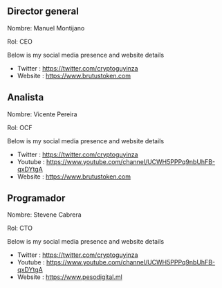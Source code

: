 ## Director general

Nombre: Manuel Montijano

Rol: CEO

Below is my social media presence and website details

* Twitter   :  https://twitter.com/cryptoguyinza
* Website   :  https://www.brutustoken.com

## Analista

Nombre: Vicente Pereira

Rol: OCF

Below is my social media presence and website details

* Twitter   :  https://twitter.com/cryptoguyinza
* Youtube   :  https://www.youtube.com/channel/UCWH5PPPq9nbUhFB-qxDYtgA
* Website   :  https://www.brutustoken.com


## Programador

Nombre: Stevene Cabrera

Rol: CTO

Below is my social media presence and website details

* Twitter   :  https://twitter.com/cryptoguyinza
* Youtube   :  https://www.youtube.com/channel/UCWH5PPPq9nbUhFB-qxDYtgA
* Website   :  https://www.pesodigital.ml
